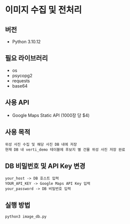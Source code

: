 # 이미지 수집 및 전처리

## 버전 
- Python 3.10.12

## 필요 라이브러리
- os
- psycopg2
- requests
- base64

## 사용 API
- Google Maps Static API (1000장 당 $4)

## 사용 목적
```
위성 사진 수집 및 해당 사진 DB 내에 저장
현재 DB 내 verti_demo 테이블에 후보지 별 건물 위성 사진 저장 완료
```

## DB 비밀번호 및 API Key 변경
```
your_host -> DB 호스트 입력
YOUR_API_KEY -> Google Maps API Key 입력
your_password -> DB 비밀번호 입력
```

## 실행 방법
```
python3 image_db.py
```
